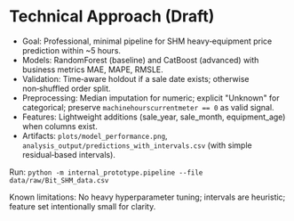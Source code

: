 # Technical Approach (Draft)

- Goal: Professional, minimal pipeline for SHM heavy‑equipment price prediction within ~5 hours.
- Models: RandomForest (baseline) and CatBoost (advanced) with business metrics MAE, MAPE, RMSLE.
- Validation: Time‑aware holdout if a sale date exists; otherwise non‑shuffled order split.
- Preprocessing: Median imputation for numeric; explicit "Unknown" for categorical; preserve `machinehourscurrentmeter == 0` as valid signal.
- Features: Lightweight additions (sale_year, sale_month, equipment_age) when columns exist.
- Artifacts: `plots/model_performance.png`, `analysis_output/predictions_with_intervals.csv` (with simple residual‑based intervals).

Run: `python -m internal_prototype.pipeline --file data/raw/Bit_SHM_data.csv`

Known limitations: No heavy hyperparameter tuning; intervals are heuristic; feature set intentionally small for clarity.
